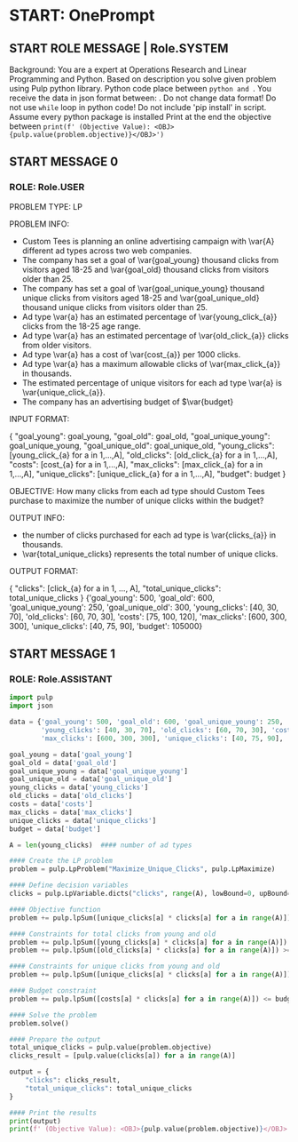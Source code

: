 # START: OnePrompt 
## START ROLE MESSAGE | Role.SYSTEM 
Background: You are a expert at Operations Research and Linear Programming and Python. Based on description you solve given problem using Pulp python library. Python code place between ```python and ```. You receive the data in json format between: <DATA></DATA>. Do not change data format! Do not use `while` loop in python code! Do not include 'pip install' in script. Assume every python package is installed Print at the end the objective between <OBJ></OBJ> `print(f' (Objective Value): <OBJ>{pulp.value(problem.objective)}</OBJ>')`  
## START MESSAGE 0 
### ROLE: Role.USER
<DESCRIPTION>
PROBLEM TYPE: LP

PROBLEM INFO:

- Custom Tees is planning an online advertising campaign with \var{A} different ad types across two web companies.
- The company has set a goal of \var{goal_young} thousand clicks from visitors aged 18-25 and \var{goal_old} thousand clicks from visitors older than 25.
- The company has set a goal of \var{goal_unique_young} thousand unique clicks from visitors aged 18-25 and \var{goal_unique_old} thousand unique clicks from visitors older than 25.
- Ad type \var{a} has an estimated percentage of \var{young_click_{a}} clicks from the 18-25 age range.
- Ad type \var{a} has an estimated percentage of \var{old_click_{a}} clicks from older visitors.
- Ad type \var{a} has a cost of \var{cost_{a}} per 1000 clicks.
- Ad type \var{a} has a maximum allowable clicks of \var{max_click_{a}} in thousands.
- The estimated percentage of unique visitors for each ad type \var{a} is \var{unique_click_{a}}.
- The company has an advertising budget of $\var{budget}

INPUT FORMAT: 

{
    "goal_young": goal_young,
    "goal_old": goal_old,
    "goal_unique_young": goal_unique_young,
    "goal_unique_old": goal_unique_old,
    "young_clicks": [young_click_{a} for a in 1,...,A],
    "old_clicks": [old_click_{a} for a in 1,...,A],
    "costs": [cost_{a} for a in 1,...,A],
    "max_clicks": [max_click_{a} for a in 1,...,A],
    "unique_clicks": [unique_click_{a} for a in 1,...,A],
    "budget": budget
}

OBJECTIVE: How many clicks from each ad type should Custom Tees purchase to maximize the number of unique clicks within the budget?

OUTPUT INFO:

- the number of clicks purchased for each ad type is \var{clicks_{a}} in thousands.
- \var{total_unique_clicks} represents the total number of unique clicks.

OUTPUT FORMAT:

{
    "clicks": [click_{a} for a in 1, ..., A],
    "total_unique_clicks": total_unique_clicks
}
</DESCRIPTION>
<DATA>
{'goal_young': 500, 'goal_old': 600, 'goal_unique_young': 250, 'goal_unique_old': 300, 'young_clicks': [40, 30, 70], 'old_clicks': [60, 70, 30], 'costs': [75, 100, 120], 'max_clicks': [600, 300, 300], 'unique_clicks': [40, 75, 90], 'budget': 105000}</DATA>


## START MESSAGE 1 
### ROLE: Role.ASSISTANT
```python
import pulp
import json

data = {'goal_young': 500, 'goal_old': 600, 'goal_unique_young': 250, 'goal_unique_old': 300,
        'young_clicks': [40, 30, 70], 'old_clicks': [60, 70, 30], 'costs': [75, 100, 120],
        'max_clicks': [600, 300, 300], 'unique_clicks': [40, 75, 90], 'budget': 105000}

goal_young = data['goal_young']
goal_old = data['goal_old']
goal_unique_young = data['goal_unique_young']
goal_unique_old = data['goal_unique_old']
young_clicks = data['young_clicks']
old_clicks = data['old_clicks']
costs = data['costs']
max_clicks = data['max_clicks']
unique_clicks = data['unique_clicks']
budget = data['budget']

A = len(young_clicks)  #### number of ad types

#### Create the LP problem
problem = pulp.LpProblem("Maximize_Unique_Clicks", pulp.LpMaximize)

#### Define decision variables
clicks = pulp.LpVariable.dicts("clicks", range(A), lowBound=0, upBound=[max_clicks[i] for i in range(A)], cat='Continuous')

#### Objective function
problem += pulp.lpSum([unique_clicks[a] * clicks[a] for a in range(A)])

#### Constraints for total clicks from young and old
problem += pulp.lpSum([young_clicks[a] * clicks[a] for a in range(A)]) >= goal_young
problem += pulp.lpSum([old_clicks[a] * clicks[a] for a in range(A)]) >= goal_old

#### Constraints for unique clicks from young and old
problem += pulp.lpSum([unique_clicks[a] * clicks[a] for a in range(A)]) >= (goal_unique_young + goal_unique_old)

#### Budget constraint
problem += pulp.lpSum([costs[a] * clicks[a] for a in range(A)]) <= budget

#### Solve the problem
problem.solve()

#### Prepare the output
total_unique_clicks = pulp.value(problem.objective)
clicks_result = [pulp.value(clicks[a]) for a in range(A)]

output = {
    "clicks": clicks_result,
    "total_unique_clicks": total_unique_clicks
}

#### Print the results
print(output)
print(f' (Objective Value): <OBJ>{pulp.value(problem.objective)}</OBJ>')
```

